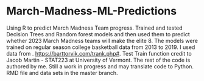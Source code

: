 # March-Madness-ML-Predictions

Using R to predict March Madness Team progress. Trained and tested Decision Trees and Random forest models and then used them to predict whether 2023 March Madness teams will make the elite 8. The models were trained on regular season college basketball data from 2013 to 2019. I used data from . https://barttorvik.com/trank.php#. Test Train function credit to Jacob Martin - STAT223 at University of Vermont. The rest of the code is authored by me. Still a work in progress and may translate code to Python. RMD file and data sets in the master branch.
